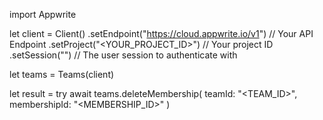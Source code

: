 import Appwrite

let client = Client()
    .setEndpoint("https://cloud.appwrite.io/v1") // Your API Endpoint
    .setProject("&lt;YOUR_PROJECT_ID&gt;") // Your project ID
    .setSession("") // The user session to authenticate with

let teams = Teams(client)

let result = try await teams.deleteMembership(
    teamId: "<TEAM_ID>",
    membershipId: "<MEMBERSHIP_ID>"
)

